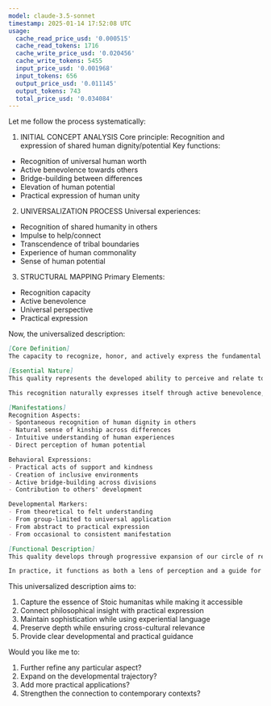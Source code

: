 ```yaml
---
model: claude-3.5-sonnet
timestamp: 2025-01-14 17:52:08 UTC
usage:
  cache_read_price_usd: '0.000515'
  cache_read_tokens: 1716
  cache_write_price_usd: '0.020456'
  cache_write_tokens: 5455
  input_price_usd: '0.001968'
  input_tokens: 656
  output_price_usd: '0.011145'
  output_tokens: 743
  total_price_usd: '0.034084'
---
```


Let me follow the process systematically:

1. INITIAL CONCEPT ANALYSIS
Core principle: Recognition and expression of shared human dignity/potential
Key functions:
- Recognition of universal human worth
- Active benevolence towards others
- Bridge-building between differences
- Elevation of human potential
- Practical expression of human unity

2. UNIVERSALIZATION PROCESS
Universal experiences:
- Recognition of shared humanity in others
- Impulse to help/connect
- Transcendence of tribal boundaries
- Experience of human commonality
- Sense of human potential

3. STRUCTURAL MAPPING
Primary Elements:
- Recognition capacity
- Active benevolence
- Universal perspective
- Practical expression

Now, the universalized description:

```markdown
[Core Definition]
The capacity to recognize, honor, and actively express the fundamental dignity and potential inherent in all human beings, manifesting as practical benevolence, authentic connection, and contribution to human flourishing across all perceived boundaries of difference.

[Essential Nature]
This quality represents the developed ability to perceive and relate to the essential human element present in all people, transcending surface differences to recognize our shared nature, potential, and fundamental dignity. It combines deep recognition with practical action, moving beyond abstract awareness into genuine care and concrete support for human flourishing.

This recognition naturally expresses itself through active benevolence, arising not from mere duty or ideology but from direct perception of our shared human essence. It manifests as both an internal orientation and an external practice, creating bridges of understanding and cooperation across apparent divisions while nurturing the development of human potential.

[Manifestations]
Recognition Aspects:
- Spontaneous recognition of human dignity in others
- Natural sense of kinship across differences
- Intuitive understanding of human experiences
- Direct perception of human potential

Behavioral Expressions:
- Practical acts of support and kindness
- Creation of inclusive environments
- Active bridge-building across divisions
- Contribution to others' development

Developmental Markers:
- From theoretical to felt understanding
- From group-limited to universal application
- From abstract to practical expression
- From occasional to consistent manifestation

[Functional Description]
This quality develops through progressive expansion of our circle of recognition and care, supported by direct experiences of human commonality and the cultivation of practical wisdom in expressing care effectively. It begins with moments of genuine human connection, deepens through understanding of shared human experiences, and matures into stable recognition combined with skilled action.

In practice, it functions as both a lens of perception and a guide for action, informing how we see others and shaping how we interact with them. It enables us to maintain connection across differences, respond skillfully to human needs, and contribute to the development of human potential in practical ways. This quality becomes particularly vital in situations of conflict, difference, or human need, where it enables maintenance of human connection and constructive engagement.
```

This universalized description aims to:
1. Capture the essence of Stoic humanitas while making it accessible
2. Connect philosophical insight with practical expression
3. Maintain sophistication while using experiential language
4. Preserve depth while ensuring cross-cultural relevance
5. Provide clear developmental and practical guidance

Would you like me to:
1. Further refine any particular aspect?
2. Expand on the developmental trajectory?
3. Add more practical applications?
4. Strengthen the connection to contemporary contexts?